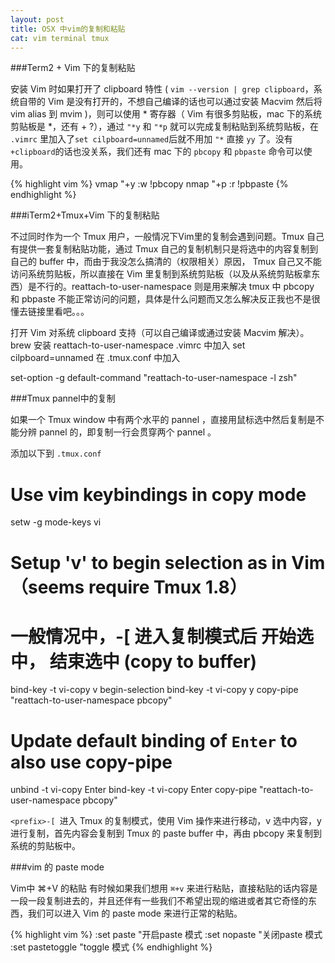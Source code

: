 ```yaml
---
layout: post
title: OSX 中vim的复制和粘贴
cat: vim terminal tmux
---
```


###Term2 + Vim 下的复制粘贴

安装 Vim 时如果打开了 clipboard 特性 ( `vim --version | grep clipboard`，系统自带的 Vim 是没有打开的，不想自己编译的话也可以通过安装 Macvim 然后将 vim alias 到 mvim )，则可以使用 * 寄存器（ Vim 有很多剪贴板，mac 下的系统剪贴板是 *，还有 + ?），通过 `"*y` 和 `"*p` 就可以完成复制粘贴到系统剪贴板，在 `.vimrc` 里加入了`set cilpboard=unnamed`后就不用加 `"*` 直接 `yy` 了。没有`+clipboard`的话也没关系，我们还有 mac 下的 `pbcopy` 和 `pbpaste` 命令可以使用。

{% highlight vim %}
vmap "+y :w !pbcopy<CR><CR>
nmap "+p :r !pbpaste<CR><CR>
{% endhighlight %}


###iTerm2+Tmux+Vim 下的复制粘贴

不过同时作为一个 Tmux 用户，一般情况下Vim里的复制会遇到问题。Tmux 自己有提供一套复制粘贴功能，通过 Tmux 自己的复制机制只是将选中的内容复制到自己的 buffer 中，而由于我没怎么搞清的（权限相关）原因， Tmux 自己又不能访问系统剪贴板，所以直接在 Vim 里复制到系统剪贴板（以及从系统剪贴板拿东西）是不行的。reattach-to-user-namespace 则是用来解决 tmux 中 pbcopy 和 pbpaste 不能正常访问的问题，具体是什么问题而又怎么解决反正我也不是很懂去链接里看吧。。。

打开 Vim 对系统 clipboard 支持（可以自己编译或通过安装 Macvim 解决）。
brew 安装 reattach-to-user-namespace
.vimrc 中加入 set cilpboard=unnamed
在 .tmux.conf 中加入

set-option -g default-command "reattach-to-user-namespace -l zsh"

###Tmux pannel中的复制

如果一个 Tmux window 中有两个水平的 pannel ，直接用鼠标选中然后复制是不能分辨 pannel 的，即复制一行会贯穿两个 pannel 。


添加以下到 `.tmux.conf`

# Use vim keybindings in copy mode
setw -g mode-keys vi

# Setup 'v' to begin selection as in Vim （seems require Tmux 1.8）

# 一般情况中，<prefix>-[ 进入复制模式后 <space> 开始选中，<enter> 结束选中 (copy to buffer)

bind-key -t vi-copy v begin-selection
bind-key -t vi-copy y copy-pipe "reattach-to-user-namespace pbcopy"

# Update default binding of `Enter` to also use copy-pipe
unbind -t vi-copy Enter
bind-key -t vi-copy Enter copy-pipe "reattach-to-user-namespace pbcopy"

`<prefix>-[ `进入 Tmux 的复制模式，使用 Vim 操作来进行移动，v 选中内容，y 进行复制，首先内容会复制到 Tmux 的 paste buffer 中，再由 pbcopy 来复制到系统的剪贴板中。


###vim 的 paste mode

Vim中 ⌘+V 的粘贴
有时候如果我们想用 `⌘+v` 来进行粘贴，直接粘贴的话内容是一段一段复制进去的，并且还伴有一些我们不希望出现的缩进或者其它奇怪的东西，我们可以进入 Vim 的 paste mode 来进行正常的粘贴。

{% highlight vim %}
:set paste "开启paste 模式
:set nopaste "关闭paste 模式
:set pastetoggle "toggle 模式
{% endhighlight %}
